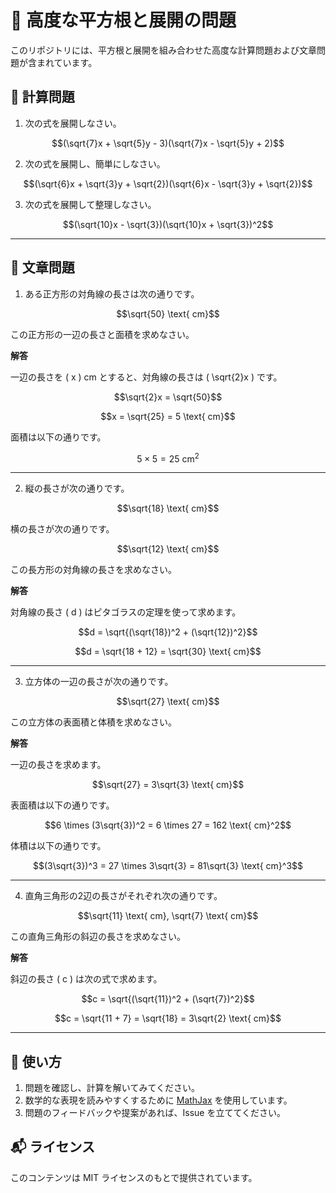 # 📘 高度な平方根と展開の問題

このリポジトリには、平方根と展開を組み合わせた高度な計算問題および文章問題が含まれています。

## 🧮 **計算問題**

1. 次の式を展開しなさい。

```math
(\sqrt{7}x + \sqrt{5}y - 3)(\sqrt{7}x - \sqrt{5}y + 2)
```

2. 次の式を展開し、簡単にしなさい。

```math
(\sqrt{6}x + \sqrt{3}y + \sqrt{2})(\sqrt{6}x - \sqrt{3}y + \sqrt{2})
```

3. 次の式を展開して整理しなさい。

```math
(\sqrt{10}x - \sqrt{3})(\sqrt{10}x + \sqrt{3})^2
```

---

## 📖 **文章問題**

1. ある正方形の対角線の長さは次の通りです。

```math
\sqrt{50} \text{ cm}
```

この正方形の一辺の長さと面積を求めなさい。

**解答**

一辺の長さを \( x \) cm とすると、対角線の長さは \( \sqrt{2}x \) です。

```math
\sqrt{2}x = \sqrt{50}
```

```math
x = \sqrt{25} = 5 \text{ cm}
```

面積は以下の通りです。

```math
5 \times 5 = 25 \text{ cm}^2
```

---

2. 縦の長さが次の通りです。

```math
\sqrt{18} \text{ cm}
```

横の長さが次の通りです。

```math
\sqrt{12} \text{ cm}
```

この長方形の対角線の長さを求めなさい。

**解答**

対角線の長さ \( d \) はピタゴラスの定理を使って求めます。

```math
d = \sqrt{(\sqrt{18})^2 + (\sqrt{12})^2}
```

```math
d = \sqrt{18 + 12} = \sqrt{30} \text{ cm}
```

---

3. 立方体の一辺の長さが次の通りです。

```math
\sqrt{27} \text{ cm}
```

この立方体の表面積と体積を求めなさい。

**解答**

一辺の長さを求めます。

```math
\sqrt{27} = 3\sqrt{3} \text{ cm}
```

表面積は以下の通りです。

```math
6 \times (3\sqrt{3})^2 = 6 \times 27 = 162 \text{ cm}^2
```

体積は以下の通りです。

```math
(3\sqrt{3})^3 = 27 \times 3\sqrt{3} = 81\sqrt{3} \text{ cm}^3
```

---

4. 直角三角形の2辺の長さがそれぞれ次の通りです。

```math
\sqrt{11} \text{ cm}, \sqrt{7} \text{ cm}
```

この直角三角形の斜辺の長さを求めなさい。

**解答**

斜辺の長さ \( c \) は次の式で求めます。

```math
c = \sqrt{(\sqrt{11})^2 + (\sqrt{7})^2}
```

```math
c = \sqrt{11 + 7} = \sqrt{18} = 3\sqrt{2} \text{ cm}
```

---

## 🚀 **使い方**

1. 問題を確認し、計算を解いてみてください。
2. 数学的な表現を読みやすくするために [MathJax](https://www.mathjax.org/) を使用しています。
3. 問題のフィードバックや提案があれば、Issue を立ててください。

## 📬 **ライセンス**

このコンテンツは MIT ライセンスのもとで提供されています。

